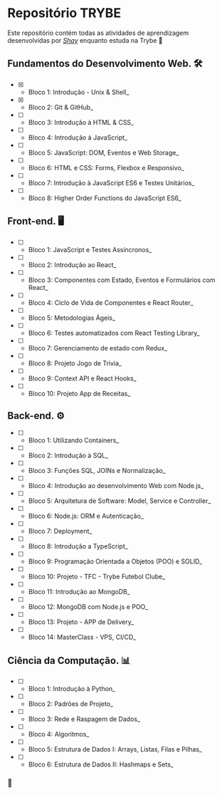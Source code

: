 # Repositório TRYBE

Este repositório contém todas as atividades de aprendizagem desenvolvidas por _[Shay](https://www.linkedin.com/in/shaylopes/)_ enquanto estuda na Trybe :rocket:


## Fundamentos do Desenvolvimento Web.  🛠

- [x] - Bloco 1: Introdução - Unix & Shell_
- [x] - Bloco 2: Git & GitHub_
- [ ] - Bloco 3: Introdução à HTML & CSS_
- [ ] - Bloco 4: Introdução à JavaScript_
- [ ] - Bloco 5: JavaScript: DOM, Eventos e Web Storage_
- [ ] - Bloco 6: HTML e CSS: Forms, Flexbox e Responsivo_
- [ ] - Bloco 7: Introdução à JavaScript ES6 e Testes Unitários_
- [ ] - Bloco 8: Higher Order Functions do JavaScript ES6_

## Front-end.  🖥

- [ ] - Bloco 1: JavaScript e Testes Assíncronos_
- [ ] - Bloco 2: Introdução ao React_
- [ ] - Bloco 3: Componentes com Estado, Eventos e Formulários com React_
- [ ] - Bloco 4: Ciclo de Vida de Componentes e React Router_
- [ ] - Bloco 5: Metodologias Ágeis_
- [ ] - Bloco 6: Testes automatizados com React Testing Library_
- [ ] - Bloco 7: Gerenciamento de estado com Redux_
- [ ] - Bloco 8: Projeto Jogo de Trivia_
- [ ] - Bloco 9: Context API e React Hooks_
- [ ] - Bloco 10: Projeto App de Receitas_

## Back-end.  ⚙️

- [ ] - Bloco 1: Utilizando Containers_
- [ ] - Bloco 2: Introdução à SQL_
- [ ] - Bloco 3: Funções SQL, JOINs e Normalização_
- [ ] - Bloco 4: Introdução ao desenvolvimento Web com Node.js_
- [ ] - Bloco 5: Arquitetura de Software: Model, Service e Controller_
- [ ] - Bloco 6: Node.js: ORM e Autenticação_
- [ ] - Bloco 7: Deployment_
- [ ] - Bloco 8: Introdução a TypeScript_
- [ ] - Bloco 9: Programação Orientada a Objetos (POO) e SOLID_
- [ ] - Bloco 10: Projeto - TFC - Trybe Futebol Clube_
- [ ] - Bloco 11: Introdução ao MongoDB_
- [ ] - Bloco 12: MongoDB com Node.js e POO_
- [ ] - Bloco 13: Projeto - APP de Delivery_
- [ ] - Bloco 14: MasterClass - VPS, CI/CD_

## Ciência da Computação.  📊

- [ ] - Bloco 1: Introdução à Python_
- [ ] - Bloco 2: Padrões de Projeto_
- [ ] - Bloco 3: Rede e Raspagem de Dados_
- [ ] - Bloco 4: Algoritmos_
- [ ] - Bloco 5: Estrutura de Dados I: Arrays, Listas, Filas e Pilhas_
- [ ] - Bloco 6: Estrutura de Dados II: Hashmaps e Sets_

### :rocket:
